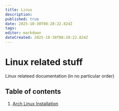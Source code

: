 ```yaml
---
title: Linux
description: 
published: true
date: 2025-10-30T08:28:22.824Z
tags: 
editor: markdown
dateCreated: 2025-10-30T08:28:22.824Z
---
```


# Linux related stuff

Linux relateed documentation (in no particular order)

## Table of contents

1. [Arch Linux Installation](/Linux/arch-linux-installation)